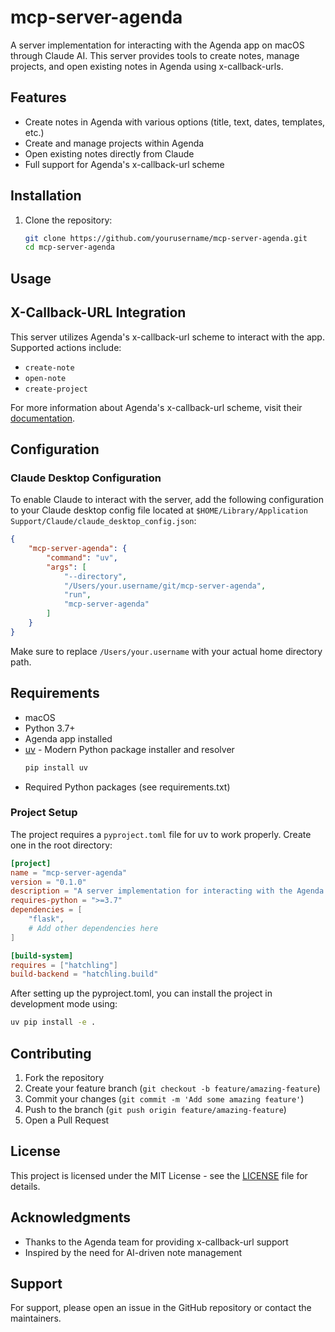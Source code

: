 # mcp-server-agenda

A server implementation for interacting with the Agenda app on macOS through Claude AI. This server provides tools to create notes, manage projects, and open existing notes in Agenda using x-callback-urls.

## Features

- Create notes in Agenda with various options (title, text, dates, templates, etc.)
- Create and manage projects within Agenda
- Open existing notes directly from Claude
- Full support for Agenda's x-callback-url scheme

## Installation

1. Clone the repository:
    ```bash
    git clone https://github.com/yourusername/mcp-server-agenda.git
    cd mcp-server-agenda
    ```

## Usage

## X-Callback-URL Integration

This server utilizes Agenda's x-callback-url scheme to interact with the app. Supported actions include:

- `create-note`
- `open-note`
- `create-project`

For more information about Agenda's x-callback-url scheme, visit their [documentation](https://agenda.community/t/x-callback-url-scheme/20489).

## Configuration

### Claude Desktop Configuration

To enable Claude to interact with the server, add the following configuration to your Claude desktop config file located at `$HOME/Library/Application Support/Claude/claude_desktop_config.json`:

```json
{
    "mcp-server-agenda": {
        "command": "uv",
        "args": [
            "--directory",
            "/Users/your.username/git/mcp-server-agenda",
            "run",
            "mcp-server-agenda"
        ]
    }
}
```

Make sure to replace `/Users/your.username` with your actual home directory path.

## Requirements

- macOS
- Python 3.7+
- Agenda app installed
- [uv](https://github.com/astral-sh/uv) - Modern Python package installer and resolver
    ```bash
    pip install uv
    ```
- Required Python packages (see requirements.txt)

### Project Setup

The project requires a `pyproject.toml` file for uv to work properly. Create one in the root directory:

```toml
[project]
name = "mcp-server-agenda"
version = "0.1.0"
description = "A server implementation for interacting with the Agenda app on macOS through Claude AI"
requires-python = ">=3.7"
dependencies = [
    "flask",
    # Add other dependencies here
]

[build-system]
requires = ["hatchling"]
build-backend = "hatchling.build"
```

After setting up the pyproject.toml, you can install the project in development mode using:

```bash
uv pip install -e .
```

## Contributing

1. Fork the repository
2. Create your feature branch (`git checkout -b feature/amazing-feature`)
3. Commit your changes (`git commit -m 'Add some amazing feature'`)
4. Push to the branch (`git push origin feature/amazing-feature`)
5. Open a Pull Request

## License

This project is licensed under the MIT License - see the [LICENSE](LICENSE) file for details.

## Acknowledgments

- Thanks to the Agenda team for providing x-callback-url support
- Inspired by the need for AI-driven note management

## Support

For support, please open an issue in the GitHub repository or contact the maintainers.